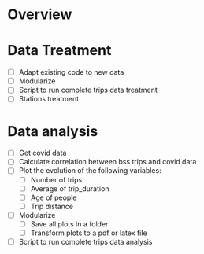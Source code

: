 # Overview

# Data Treatment
- [ ] Adapt existing code to new data
- [ ] Modularize
- [ ] Script to run complete trips data treatment
- [ ] Stations treatment

# Data analysis

- [ ] Get covid data
- [ ] Calculate correlation between bss trips and covid data
- [ ] Plot the evolution of the following variables: 
     - [ ] Number of trips
     - [ ] Average of trip_duration
     - [ ] Age of people
     - [ ] Trip distance
- [ ] Modularize
     - [ ] Save all plots in a folder
     - [ ] Transform plots to a pdf or latex file
- [ ] Script to run complete trips data analysis